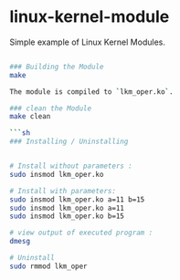# linux-kernel-module

Simple example of Linux Kernel Modules.

```sh

### Building the Module
make

The module is compiled to `lkm_oper.ko`.

### clean the Module
make clean

```sh
### Installing / Uninstalling


# Install without parameters :
sudo insmod lkm_oper.ko

# Install with parameters:
sudo insmod lkm_oper.ko a=11 b=15
sudo insmod lkm_oper.ko a=11
sudo insmod lkm_oper.ko b=15

# view output of executed program :
dmesg

# Uninstall
sudo rmmod lkm_oper
